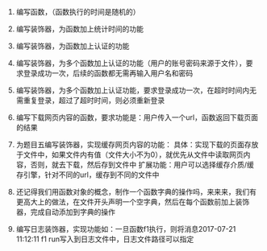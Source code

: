 1. 编写函数，（函数执行的时间是随机的）

2. 编写装饰器，为函数加上统计时间的功能

3. 编写装饰器，为函数加上认证的功能

4. 编写装饰器，为多个函数加上认证的功能（用户的账号密码来源于文件），要求登录成功一次，后续的函数都无需再输入用户名和密码

5. 编写装饰器，为多个函数加上认证功能，要求登录成功一次，在超时时间内无需重复登录，超过了超时时间，则必须重新登录

6. 编写下载网页内容的函数，要求功能是：用户传入一个url，函数返回下载页面的结果

7. 为题目五编写装饰器，实现缓存网页内容的功能：
具体：实现下载的页面存放于文件中，如果文件内有值（文件大小不为0），就优先从文件中读取网页内容，否则，就去下载，然后存到文件中
扩展功能：用户可以选择缓存介质/缓存引擎，针对不同的url，缓存到不同的文件中

8. 还记得我们用函数对象的概念，制作一个函数字典的操作吗，来来来，我们有更高大上的做法，在文件开头声明一个空字典，然后在每个函数前加上装饰器，完成自动添加到字典的操作

9.  编写日志装饰器，实现功能如：一旦函数f1执行，则将消息2017-07-21 11:12:11 f1 run写入到日志文件中，日志文件路径可以指定
